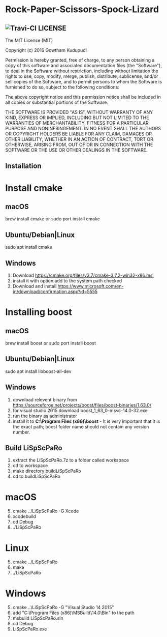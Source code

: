 Rock-Paper-Scissors-Spock-Lizard
================================
![Travi-CI](https://travis-ci.com/necktwi/LiSpScPaRo.svg?branch=master)
LICENSE
-------
The MIT License (MIT)

Copyright (c) 2016 Gowtham Kudupudi

Permission is hereby granted, free of charge, to any person obtaining a copy
of this software and associated documentation files (the "Software"), to deal
in the Software without restriction, including without limitation the rights
to use, copy, modify, merge, publish, distribute, sublicense, and/or sell
copies of the Software, and to permit persons to whom the Software is
furnished to do so, subject to the following conditions:

The above copyright notice and this permission notice shall be included in
all copies or substantial portions of the Software.

THE SOFTWARE IS PROVIDED "AS IS", WITHOUT WARRANTY OF ANY KIND, EXPRESS OR
IMPLIED, INCLUDING BUT NOT LIMITED TO THE WARRANTIES OF MERCHANTABILITY,
FITNESS FOR A PARTICULAR PURPOSE AND NONINFRINGEMENT. IN NO EVENT SHALL THE
AUTHORS OR COPYRIGHT HOLDERS BE LIABLE FOR ANY CLAIM, DAMAGES OR OTHER
LIABILITY, WHETHER IN AN ACTION OF CONTRACT, TORT OR OTHERWISE, ARISING FROM,
OUT OF OR IN CONNECTION WITH THE SOFTWARE OR THE USE OR OTHER DEALINGS IN
THE SOFTWARE.

Installation
------------
# Install cmake
## macOS
brew install cmake
or
sudo port install cmake
## Ubuntu/Debian|Linux
sudo apt install cmake
## Windows
1. Download https://cmake.org/files/v3.7/cmake-3.7.2-win32-x86.msi
2. install it with option add to the system path checked
3. Download and install https://www.microsoft.com/en-in/download/confirmation.aspx?id=5555
# Installing boost
## macOS
brew install boost
or
sudo port install boost
## Ubuntu/Debian|Linux
sudo apt install libboost-all-dev
## Windows
1. download relevent binary from https://sourceforge.net/projects/boost/files/boost-binaries/1.63.0/
2. for visual studio 2015 download boost_1_63_0-msvc-14.0-32.exe
3. run the binary as administrator
4. install it to **C:\Program Files (x86)\boost** - It is very important that it is the exact path; boost folder name should not contain any version number.

Build LiSpScPaRo
----------------
1. extract the LiSpScPaRo.7z to a folder called workspace
2. cd to workspace
3. make directory buildLiSpScPaRo
4. cd to buildLiSpScPaRo
# macOS
5. cmake ../LiSpScPaRo -G Xcode
6. xcodebuild
7. cd Debug
8. ./LiSpScPaRo
# Linux
5. cmake ../LiSpScPaRo
6. make
8. ./LiSpScPaRo
# Windows
5. cmake ..\LiSpScPaRo -G "Visual Studio 14 2015"
6. add "C:\Program Files (x86)\MSBuild\14.0\Bin" to the path
7. msbuild LiSpScPaRo.sln
8. cd Debug
9. LiSpScPaRo.exe
